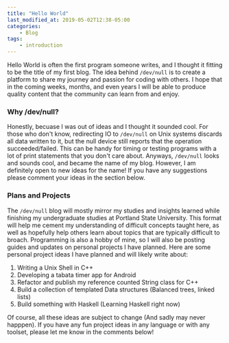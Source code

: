 ```yaml
---
title: "Hello World"
last_modified_at: 2019-05-02T12:38-05:00
categories:
    - Blog
tags:
    - introduction
---
```


Hello World is often the first program someone writes, and I thought it fitting to be the title of my first blog. The idea behind `/dev/null` is to create a platform to share my journey and passion for coding with others. I hope that in the coming weeks, months, and even years I will be able to produce quality content that the community can learn from and enjoy. 

### Why /dev/null?

Honestly, becuase I was out of ideas and I thought it sounded cool. For those who don't know, redirecting IO to `/dev/null` on Unix systems discards all data written to it, but the null device still reports that the operation succeeded/failed. This can be handy for timing or testing programs with a lot of print statements that you don't care about. Anyways, `/dev/null` looks and sounds cool, and became the name of my blog. However, I am definitely open to new ideas for the name! If you have any suggestions please comment your ideas in the section below.

### Plans and Projects

The `/dev/null` blog will mostly mirror my studies and insights learned while finishing my undergraduate studies at Portland State University. This format will help me cement my understanding of difficult concepts taught here, as well as hopefully help others learn about topics that are typically difficult to broach. Programming is also a hobby of mine, so I will also be posting guides and updates on personal projects I have planned. Here are some personal project ideas I have planned and will likely write about:

1. Writing a Unix Shell in C++
2. Developing a tabata timer app for Android
3. Refactor and publish my reference counted String class for C++
4. Build a collection of templated Data structures (Balanced trees, linked lists)
5. Build something with Haskell (Learning Haskell right now)

Of course, all these ideas are subject to change (And sadly may never happpen). If you have any fun project ideas in any language or with any toolset, please let me know in the comments below!


